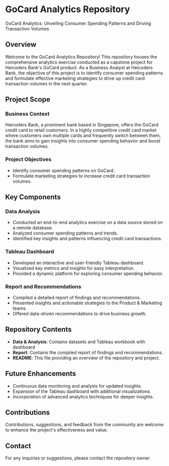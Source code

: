 # GoCard Analytics Repository
GoCard Analytics: Unveiling Consumer Spending Patterns and Driving Transaction Volumes

## Overview
Welcome to the GoCard Analytics Repository! This repository houses the comprehensive analytics exercise conducted as a capstone project for Heicoders Bank's GoCard product. As a Business Analyst at Heicoders Bank, the objective of this project is to identify consumer spending patterns and formulate effective marketing strategies to drive up credit card transaction volumes in the next quarter.

## Project Scope
### Business Context
Heicoders Bank, a prominent bank based in Singapore, offers the GoCard credit card to retail customers. In a highly competitive credit card market where customers own multiple cards and frequently switch between them, the bank aims to gain insights into consumer spending behavior and boost transaction volumes.

### Project Objectives
- Identify consumer spending patterns on GoCard.
- Formulate marketing strategies to increase credit card transaction volumes.

## Key Components
### Data Analysis
- Conducted an end-to-end analytics exercise on a data source stored on a remote database.
- Analyzed consumer spending patterns and trends.
- Identified key insights and patterns influencing credit card transactions.

### Tableau Dashboard
- Developed an interactive and user-friendly Tableau dashboard.
- Visualized key metrics and insights for easy interpretation.
- Provided a dynamic platform for exploring consumer spending behavior.

### Report and Recommendations
- Compiled a detailed report of findings and recommendations.
- Presented insights and actionable strategies to the Product & Marketing teams.
- Offered data-driven recommendations to drive business growth.

## Repository Contents
- **Data & Analysis**: Contains datasets and Tableau workbook with dashboard
- **Report**: Contains the compiled report of findings and recommendations.
- **README**: This file providing an overview of the repository and project.

## Future Enhancements
- Continuous data monitoring and analysis for updated insights.
- Expansion of the Tableau dashboard with additional visualizations.
- Incorporation of advanced analytics techniques for deeper insights.

## Contributions
Contributions, suggestions, and feedback from the community are welcome to enhance the project's effectiveness and value.

## Contact
For any inquiries or suggestions, please contact the repository owner.

